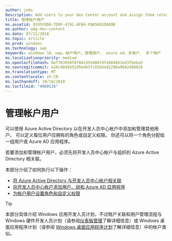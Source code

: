 ```yaml
---
author: jnHs
Description: Add users to your Dev Center account and assign them roles with specific permissions.
title: 管理帐户用户
ms.assetid: 9245F0D0-7D8F-4741-AFB4-FBA5601D0A9B
ms.author: wdg-dev-content
ms.date: 07/11/2018
ms.topic: article
ms.prod: windows
ms.technology: uwp
keywords: windows 10，uwp，帐户用户，管理用户、 azure ad，多用户、 多个用户
ms.localizationpriority: medium
ms.openlocfilehash: bef703958f8f04cd55d887dfa8840d1ed3fbeba5
ms.sourcegitcommit: e16c9845b52d5bd43fc02bbe92296a9682d96926
ms.translationtype: MT
ms.contentlocale: zh-CN
ms.lasthandoff: 10/19/2018
ms.locfileid: "4960116"
---
```

# <a name="manage-account-users"></a>管理帐户用户

可以使用 Azure Active Directory 以在开发人员中心帐户中添加和管理其他用户。 可以定义每位用户应拥有的角色或自定义权限。 你还可以将一个角色分配给一组用户或 Azure AD 应用程序。

若要添加和管理帐户用户，必须先将开发人员中心帐户与组织的 Azure Active Directory 相关联。 

本部分介绍了如何执行以下操作：

-   [将 Azure Active Directory 与开发人员中心帐户相关联](associate-azure-ad-with-dev-center.md)
-   [向开发人员中心帐户添加用户、组和 Azure AD 应用程序](add-users-groups-and-azure-ad-applications.md)
-   [为帐户用户设置角色和自定义权限](set-custom-permissions-for-account-users.md)

> [!TIP]
> 本部分具体介绍 Windows 应用开发人员计划，不过租户关联和用户管理流程与 Windows 硬件开发人员计划（请参阅[仪表板管理](https://docs.microsoft.com/windows-hardware/drivers/dashboard/dashboard-administration)了解详细信息）或 Windows 桌面应用程序计划（请参阅 [Windows 桌面应用程序计划](https://docs.microsoft.com/windows/desktop/appxpkg/windows-desktop-application-program#add-and-manage-account-users)了解详细信息）中的帐户类似。
